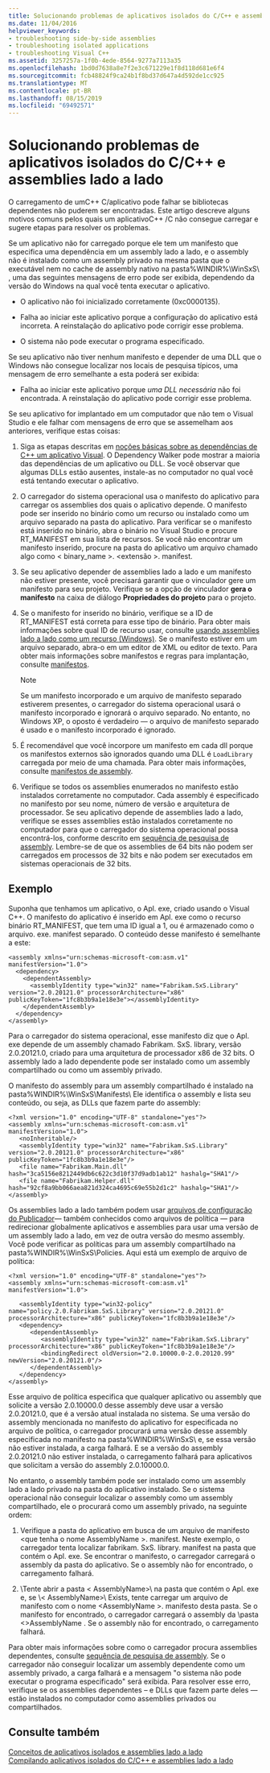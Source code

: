```yaml
---
title: Solucionando problemas de aplicativos isolados do C/C++ e assemblies lado a lado
ms.date: 11/04/2016
helpviewer_keywords:
- troubleshooting side-by-side assemblies
- troubleshooting isolated applications
- troubleshooting Visual C++
ms.assetid: 3257257a-1f0b-4ede-8564-9277a7113a35
ms.openlocfilehash: 1bd0d7638a8e7f2e3c671229e1f8d118d681e6f4
ms.sourcegitcommit: fcb48824f9ca24b1f8bd37d647a4d592de1cc925
ms.translationtype: MT
ms.contentlocale: pt-BR
ms.lasthandoff: 08/15/2019
ms.locfileid: "69492571"
---
```

# <a name="troubleshooting-cc-isolated-applications-and-side-by-side-assemblies"></a>Solucionando problemas de aplicativos isolados do C/C++ e assemblies lado a lado

O carregamento de umC++ C/aplicativo pode falhar se bibliotecas dependentes não puderem ser encontradas. Este artigo descreve alguns motivos comuns pelos quais um aplicativoC++ /C não consegue carregar e sugere etapas para resolver os problemas.

Se um aplicativo não for carregado porque ele tem um manifesto que especifica uma dependência em um assembly lado a lado, e o assembly não é instalado como um assembly privado na mesma pasta que o executável nem no cache de assembly nativo na pasta%WINDIR%\WinSxS\ , uma das seguintes mensagens de erro pode ser exibida, dependendo da versão do Windows na qual você tenta executar o aplicativo.

- O aplicativo não foi inicializado corretamente (0xc0000135).

- Falha ao iniciar este aplicativo porque a configuração do aplicativo está incorreta. A reinstalação do aplicativo pode corrigir esse problema.

- O sistema não pode executar o programa especificado.

Se seu aplicativo não tiver nenhum manifesto e depender de uma DLL que o Windows não consegue localizar nos locais de pesquisa típicos, uma mensagem de erro semelhante a esta poderá ser exibida:

- Falha ao iniciar este aplicativo porque *uma DLL necessária* não foi encontrada. A reinstalação do aplicativo pode corrigir esse problema.

Se seu aplicativo for implantado em um computador que não tem o Visual Studio e ele falhar com mensagens de erro que se assemelham aos anteriores, verifique estas coisas:

1. Siga as etapas descritas em [noções básicas sobre as dependências de C++ um aplicativo Visual](../windows/understanding-the-dependencies-of-a-visual-cpp-application.md). O Dependency Walker pode mostrar a maioria das dependências de um aplicativo ou DLL. Se você observar que algumas DLLs estão ausentes, instale-as no computador no qual você está tentando executar o aplicativo.

1. O carregador do sistema operacional usa o manifesto do aplicativo para carregar os assemblies dos quais o aplicativo depende. O manifesto pode ser inserido no binário como um recurso ou instalado como um arquivo separado na pasta do aplicativo. Para verificar se o manifesto está inserido no binário, abra o binário no Visual Studio e procure RT_MANIFEST em sua lista de recursos. Se você não encontrar um manifesto inserido, procure na pasta do aplicativo um arquivo chamado algo como < binary_name >. \<extensão >. manifest.

1. Se seu aplicativo depender de assemblies lado a lado e um manifesto não estiver presente, você precisará garantir que o vinculador gere um manifesto para seu projeto. Verifique se a opção de vinculador **gera o manifesto** na caixa de diálogo **Propriedades do projeto** para o projeto.

1. Se o manifesto for inserido no binário, verifique se a ID de RT_MANIFEST está correta para esse tipo de binário. Para obter mais informações sobre qual ID de recurso usar, consulte [usando assemblies lado a lado como um recurso (Windows)](/windows/win32/SbsCs/using-side-by-side-assemblies-as-a-resource). Se o manifesto estiver em um arquivo separado, abra-o em um editor de XML ou editor de texto. Para obter mais informações sobre manifestos e regras para implantação, consulte [manifestos](/windows/win32/sbscs/manifests).

   > [!NOTE]
   > Se um manifesto incorporado e um arquivo de manifesto separado estiverem presentes, o carregador do sistema operacional usará o manifesto incorporado e ignorará o arquivo separado. No entanto, no Windows XP, o oposto é verdadeiro — o arquivo de manifesto separado é usado e o manifesto incorporado é ignorado.

1. É recomendável que você incorpore um manifesto em cada dll porque os manifestos externos são ignorados quando uma DLL é `LoadLibrary` carregada por meio de uma chamada. Para obter mais informações, consulte [manifestos de assembly](/windows/win32/SbsCs/assembly-manifests).

1. Verifique se todos os assemblies enumerados no manifesto estão instalados corretamente no computador. Cada assembly é especificado no manifesto por seu nome, número de versão e arquitetura de processador. Se seu aplicativo depende de assemblies lado a lado, verifique se esses assemblies estão instalados corretamente no computador para que o carregador do sistema operacional possa encontrá-los, conforme descrito em [sequência de pesquisa de assembly](/windows/win32/SbsCs/assembly-searching-sequence). Lembre-se de que os assemblies de 64 bits não podem ser carregados em processos de 32 bits e não podem ser executados em sistemas operacionais de 32 bits.

## <a name="example"></a>Exemplo

Suponha que tenhamos um aplicativo, o Apl. exe, criado usando o Visual C++. O manifesto do aplicativo é inserido em Apl. exe como o recurso binário RT_MANIFEST, que tem uma ID igual a 1, ou é armazenado como o arquivo. exe. manifest separado. O conteúdo desse manifesto é semelhante a este:

```
<assembly xmlns="urn:schemas-microsoft-com:asm.v1" manifestVersion="1.0">
  <dependency>
    <dependentAssembly>
      <assemblyIdentity type="win32" name="Fabrikam.SxS.Library" version="2.0.20121.0" processorArchitecture="x86" publicKeyToken="1fc8b3b9a1e18e3e"></assemblyIdentity>
    </dependentAssembly>
  </dependency>
</assembly>
```

Para o carregador do sistema operacional, esse manifesto diz que o Apl. exe depende de um assembly chamado Fabrikam. SxS. library, versão 2.0.20121.0, criado para uma arquitetura de processador x86 de 32 bits. O assembly lado a lado dependente pode ser instalado como um assembly compartilhado ou como um assembly privado.

O manifesto do assembly para um assembly compartilhado é instalado na pasta%WINDIR%\\WinSxS\\Manifests\\ Ele identifica o assembly e lista seu conteúdo, ou seja, as DLLs que fazem parte do assembly:

```
<?xml version="1.0" encoding="UTF-8" standalone="yes"?>
<assembly xmlns="urn:schemas-microsoft-com:asm.v1" manifestVersion="1.0">
   <noInheritable/>
   <assemblyIdentity type="win32" name="Fabrikam.SxS.Library" version="2.0.20121.0" processorArchitecture="x86" publicKeyToken="1fc8b3b9a1e18e3e"/>
   <file name="Fabrikam.Main.dll" hash="3ca5156e8212449db6c622c3d10f37d9adb1ab12" hashalg="SHA1"/>
   <file name="Fabrikam.Helper.dll" hash="92cf8a9bb066aea821d324ca4695c69e55b2d1c2" hashalg="SHA1"/>
</assembly>
```

Os assemblies lado a lado também podem usar [arquivos de configuração do Publicador](/windows/win32/SbsCs/publisher-configuration-files)— também conhecidos como arquivos de política — para redirecionar globalmente aplicativos e assemblies para usar uma versão de um assembly lado a lado, em vez de outra versão do mesmo assembly. Você pode verificar as políticas para um assembly compartilhado na pasta%WINDIR%\WinSxS\Policies\. Aqui está um exemplo de arquivo de política:

```
<?xml version="1.0" encoding="UTF-8" standalone="yes"?>
<assembly xmlns="urn:schemas-microsoft-com:asm.v1" manifestVersion="1.0">

   <assemblyIdentity type="win32-policy" name="policy.2.0.Fabrikam.SxS.Library" version="2.0.20121.0" processorArchitecture="x86" publicKeyToken="1fc8b3b9a1e18e3e"/>
   <dependency>
      <dependentAssembly>
         <assemblyIdentity type="win32" name="Fabrikam.SxS.Library" processorArchitecture="x86" publicKeyToken="1fc8b3b9a1e18e3e"/>
         <bindingRedirect oldVersion="2.0.10000.0-2.0.20120.99" newVersion="2.0.20121.0"/>
      </dependentAssembly>
   </dependency>
</assembly>
```

Esse arquivo de política especifica que qualquer aplicativo ou assembly que solicite a versão 2.0.10000.0 desse assembly deve usar a versão 2.0.20121.0, que é a versão atual instalada no sistema. Se uma versão do assembly mencionada no manifesto do aplicativo for especificada no arquivo de política, o carregador procurará uma versão desse assembly especificada no manifesto na pasta%WINDIR%\WinSxS\ e, se essa versão não estiver instalada, a carga falhará. E se a versão do assembly 2.0.20121.0 não estiver instalada, o carregamento falhará para aplicativos que solicitam a versão do assembly 2.0.10000.0.

No entanto, o assembly também pode ser instalado como um assembly lado a lado privado na pasta do aplicativo instalado. Se o sistema operacional não conseguir localizar o assembly como um assembly compartilhado, ele o procurará como um assembly privado, na seguinte ordem:

1. Verifique a pasta do aplicativo em busca de um arquivo de manifesto \<que tenha o nome AssemblyName >. manifest. Neste exemplo, o carregador tenta localizar fabrikam. SxS. library. manifest na pasta que contém o Apl. exe. Se encontrar o manifesto, o carregador carregará o assembly da pasta do aplicativo. Se o assembly não for encontrado, o carregamento falhará.

1. \\Tente abrir a pasta < AssemblyName\>\ na pasta que contém o Apl. exe e, se \\< AssemblyName\>\ Exists, tente carregar um arquivo de manifesto com o nome \<AssemblyName >. manifesto desta pasta. Se o manifesto for encontrado, o carregador carregará o assembly da \\pasta <\>AssemblyName \. Se o assembly não for encontrado, o carregamento falhará.

Para obter mais informações sobre como o carregador procura assemblies dependentes, consulte [sequência de pesquisa de assembly](/windows/win32/SbsCs/assembly-searching-sequence). Se o carregador não conseguir localizar um assembly dependente como um assembly privado, a carga falhará e a mensagem "o sistema não pode executar o programa especificado" será exibida. Para resolver esse erro, verifique se os assemblies dependentes – e DLLs que fazem parte deles — estão instalados no computador como assemblies privados ou compartilhados.

## <a name="see-also"></a>Consulte também

[Conceitos de aplicativos isolados e assemblies lado a lado](concepts-of-isolated-applications-and-side-by-side-assemblies.md)<br/>
[Compilando aplicativos isolados do C/C++ e assemblies lado a lado](building-c-cpp-isolated-applications-and-side-by-side-assemblies.md)
